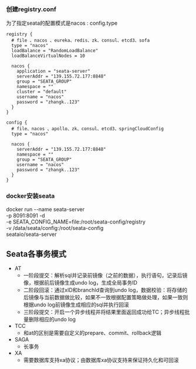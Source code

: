 ### 创建registry.conf
为了指定seata的配置模式是nacos : config.type
```
registry {
  # file 、nacos 、eureka、redis、zk、consul、etcd3、sofa
  type = "nacos"
  loadBalance = "RandomLoadBalance"
  loadBalanceVirtualNodes = 10

  nacos {
    application = "seata-server"
    serverAddr = "139.155.72.177:8848"
    group = "SEATA_GROUP"
    namespace = ""
    cluster = "default"
    username = "nacos"
    password = "zhangk..123"
  }
}

config {
  # file、nacos 、apollo、zk、consul、etcd3、springCloudConfig
  type = "nacos"

  nacos {
    serverAddr = "139.155.72.177:8848"
    namespace = ""
    group = "SEATA_GROUP"
    username = "nacos"
    password = "zhangk..123"
  }
}
```
### docker安装seata
docker run --name seata-server \
        -p 8091:8091 -d \
        -e SEATA_CONFIG_NAME=file:/root/seata-config/registry \
        -v /data/seata/config:/root/seata-config  \
        seataio/seata-server

## Seata各事务模式
* AT
  * 一阶段提交：解析sql并记录前镜像（之前的数据），执行语句，记录后镜像，根据前后镜像生成undo log，生成全局事务ID
  * 二阶段回滚：通过xID和branchId查询到undo log，数据校验：将存储的后镜像与当前数据做比较，如果不一致根据配置策略做处理，如果一致则根据undo log前镜像生成相应的sql并执行回滚
  * 三阶段提交：开启一个异步线程并将结果里面返回成功给TC；异步线程批量删除相应的undo log
* TCC
  * 和at的区别是需要自定义的prepare、commit、rollback逻辑
* SAGA
  * 长事务
* XA
  * 需要数据库支持xa协议；由数据库xa协议支持来保证持久化和可回滚
        
        